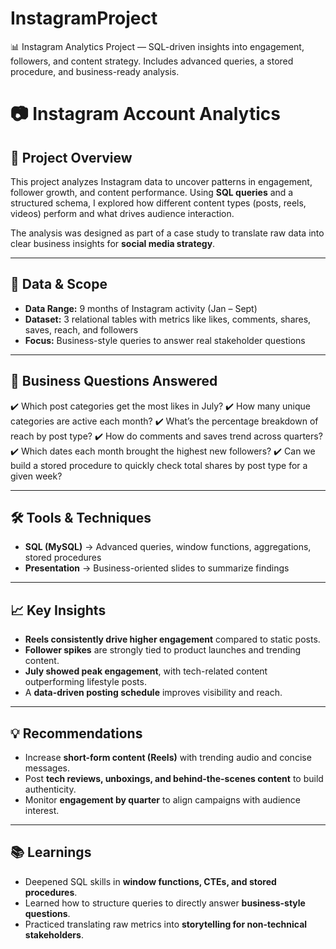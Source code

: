 # InstagramProject
📊 Instagram Analytics Project — SQL-driven insights into engagement, followers, and content strategy. Includes advanced queries, a stored procedure, and business-ready analysis.

# 📷 Instagram Account Analytics

## 🔎 Project Overview

This project analyzes Instagram data to uncover patterns in engagement, follower growth, and content performance. Using **SQL queries** and a structured schema, I explored how different content types (posts, reels, videos) perform and what drives audience interaction.

The analysis was designed as part of a case study to translate raw data into clear business insights for **social media strategy**.

---

## 📂 Data & Scope

* **Data Range:** 9 months of Instagram activity (Jan – Sept)
* **Dataset:** 3 relational tables with metrics like likes, comments, shares, saves, reach, and followers
* **Focus:** Business-style queries to answer real stakeholder questions

---

## 🎯 Business Questions Answered

✔️ Which post categories get the most likes in July?
✔️ How many unique categories are active each month?
✔️ What’s the percentage breakdown of reach by post type?
✔️ How do comments and saves trend across quarters?
✔️ Which dates each month brought the highest new followers?
✔️ Can we build a stored procedure to quickly check total shares by post type for a given week?

---

## 🛠️ Tools & Techniques

* **SQL (MySQL)** → Advanced queries, window functions, aggregations, stored procedures
* **Presentation** → Business-oriented slides to summarize findings

---

## 📈 Key Insights

* **Reels consistently drive higher engagement** compared to static posts.
* **Follower spikes** are strongly tied to product launches and trending content.
* **July showed peak engagement**, with tech-related content outperforming lifestyle posts.
* A **data-driven posting schedule** improves visibility and reach.

---

## 💡 Recommendations

* Increase **short-form content (Reels)** with trending audio and concise messages.
* Post **tech reviews, unboxings, and behind-the-scenes content** to build authenticity.
* Monitor **engagement by quarter** to align campaigns with audience interest.

---

## 📚 Learnings

* Deepened SQL skills in **window functions, CTEs, and stored procedures**.
* Learned how to structure queries to directly answer **business-style questions**.
* Practiced translating raw metrics into **storytelling for non-technical stakeholders**.
